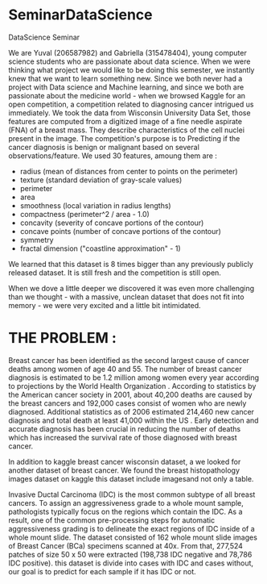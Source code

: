 # SeminarDataScience


DataScience Seminar

We are Yuval (206587982) and Gabriella (315478404), young computer science students who are passionate about data science.
When we were thinking what project we would like to be doing this semester, we instantly knew that we want to learn something new.
Since we both never had a project with Data science and Machine learning, and since we both are passionate about the medicine world - when we browsed Kaggle for an open competition, a competition related to diagnosing cancer intrigued us immediately.
We took the data from Wisconsin University Data Set, those features are computed from a digitized image of a fine needle aspirate (FNA) of a breast mass. They describe characteristics of the cell nuclei present in the image.
The competition's purpose is to Predicting if the cancer diagnosis is benign or malignant based on several observations/feature. We used 30 features, amoung them are :

- radius (mean of distances from center to points on the perimeter)
- texture (standard deviation of gray-scale values)
- perimeter
- area
- smoothness (local variation in radius lengths)
- compactness (perimeter^2 / area - 1.0)
- concavity (severity of concave portions of the contour)
- concave points (number of concave portions of the contour)
- symmetry
- fractal dimension ("coastline approximation" - 1)

We learned that this dataset is 8 times bigger than any previously publicly released dataset. It is still fresh and the competition is still open.

When we dove a little deeper we discovered it was even more challenging than we thought - with a massive, unclean dataset that does not fit into memory - we were very excited and a little bit intimidated.

# THE PROBLEM :

Breast cancer has been identified as the second largest cause of cancer deaths among women of age 40 and 55. The number of breast cancer diagnosis is estimated to be 1.2 million among women every year according to projections by the World Health Organization . According to statistics by the American cancer society in 2001, about 40,200 deaths are caused by the breast cancers and 192,000 cases consist of women who are newly diagnosed. Additional statistics as of 2006 estimated 214,460 new cancer diagnosis and total death at least 41,000 within the US . Early detection and accurate diagnosis has been crucial in reducing the number of deaths which has increased the survival rate of those diagnosed with breast cancer.


In addition to kaggle breast cancer wisconsin dataset, a we looked for another dataset of breast cancer. We found the breast histopathology images dataset on kaggle this dataset include imagesand not only a table.

Invasive Ductal Carcinoma (IDC) is the most common subtype of all breast cancers. To assign an aggressiveness grade to a whole mount sample, pathologists typically focus on the regions which contain the IDC. As a result, one of the common pre-processing steps for automatic aggressiveness grading is to delineate the exact regions of IDC inside of a whole mount slide. The dataset consisted of 162 whole mount slide images of Breast Cancer (BCa) specimens scanned at 40x. From that, 277,524 patches of size 50 x 50 were extracted (198,738 IDC negative and 78,786 IDC positive).
this dataset is divide into cases with IDC and cases without, our goal is to predict for each sample if it has IDC or not.
